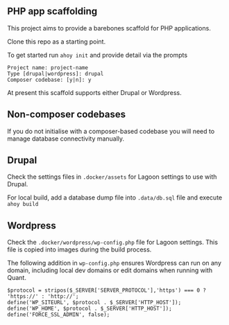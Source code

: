 ## PHP app scaffolding

This project aims to provide a barebones scaffold for PHP applications.

Clone this repo as a starting point.

To get started run `ahoy init` and provide detail via the prompts
```
Project name: project-name
Type [drupal|wordpress]: drupal
Composer codebase: [y|n]: y
```

At present this scaffold supports either Drupal or Wordpress.

## Non-composer codebases

If you do not initialise with a composer-based codebase you will need to manage database connectivity manually.

## Drupal

Check the settings files in `.docker/assets` for Lagoon settings to use with Drupal.

For local build, add a database dump file into `.data/db.sql` file and execute
`ahoy build`

## Wordpress

Check the `.docker/wordpress/wp-config.php` file for Lagoon settings. This file is copied into images during the build process.

The following addition in `wp-config.php` ensures Wordpress can run on any domain, including local dev domains or edit domains when running with Quant.

```
$protocol = stripos($_SERVER['SERVER_PROTOCOL'],'https') === 0 ? 'https://' : 'http://';
define('WP_SITEURL', $protocol . $_SERVER['HTTP_HOST']);
define('WP_HOME', $protocol . $_SERVER['HTTP_HOST']);
define('FORCE_SSL_ADMIN', false);
```
